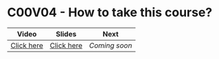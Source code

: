 # C00V04 - How to take this course?

| Video                                      | Slides                                                                                                             | Next          |
|--------------------------------------------|--------------------------------------------------------------------------------------------------------------------|---------------|
| [Click here](https://youtu.be/twbTRv9WBZA) | [Click here](https://docs.google.com/presentation/d/1ku12e7O4iQfqTQgYHvvPjiJr7byf6NN3mSwf-nKpxvo/edit?usp=sharing) | *Coming soon* |
